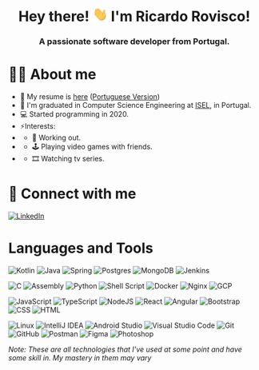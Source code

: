 <h1 align="center">Hey there! <img src="https://raw.githubusercontent.com/ABSphreak/ABSphreak/master/gifs/Hi.gif" width="30"> I'm Ricardo Rovisco!</h1>
<h3 align="center">A passionate software developer from Portugal.</h3>

# 🙋‍♂️ About me

* 📄 My resume is [here](https://www.canva.com/design/DAGSiSmVt5g/YW-9GNbeFYq4exMZ0cdmJw/view?utm_content=DAGSiSmVt5g&utm_campaign=designshare&utm_medium=link&utm_source=editor) ([Portuguese Version](https://www.canva.com/design/DAGSi8vMgQg/NV5EX-PkAtWpdhLGIZL09w/view?utm_content=DAGSi8vMgQg&utm_campaign=designshare&utm_medium=link&utm_source=editor))
* 📖 I'm graduated in Computer Science Engineering at [ISEL](https://www.isel.pt/en), in Portugal.
* 💻 Started programming in 2020.
* ⚡Interests:
* * 💪 Working out.
* * 🕹️ Playing video games with friends.
* * 🎞️ Watching tv series.

# 🤝 Connect with me
[![LinkedIn](https://skillicons.dev/icons?i=linkedin)](https://www.linkedin.com/in/ricardo-rovisco-0430b9331/)

# Languages and Tools
![Kotlin](https://img.shields.io/badge/kotlin-%237F52FF.svg?style=for-the-badge&logo=kotlin&logoColor=white)
![Java](https://img.shields.io/badge/Java-ED8B00?style=for-the-badge&logo=openjdk&logoColor=white)
![Spring](https://img.shields.io/badge/spring-%236DB33F.svg?style=for-the-badge&logo=spring&logoColor=white)
![Postgres](https://img.shields.io/badge/postgres-%23316192.svg?style=for-the-badge&logo=postgresql&logoColor=white)
![MongoDB](https://img.shields.io/badge/MongoDB-%234ea94b.svg?style=for-the-badge&logo=mongodb&logoColor=white)
![Jenkins](https://img.shields.io/badge/Jenkins-D24939?style=for-the-badge&logo=Jenkins&logoColor=white)

![C](https://img.shields.io/badge/c-%2300599C.svg?style=for-the-badge&logo=c&logoColor=white)
![Assembly](https://img.shields.io/badge/-Assembly-000?&style=for-the-badge&logo=assemblyscript)
![Python](https://img.shields.io/badge/python-3670A0?style=for-the-badge&logo=python&logoColor=ffdd54)
![Shell Script](https://img.shields.io/badge/shell_script-%23121011.svg?style=for-the-badge&logo=gnu-bash&logoColor=white)
![Docker](https://img.shields.io/badge/docker-%230db7ed.svg?style=for-the-badge&logo=docker&logoColor=white)
![Nginx](https://img.shields.io/badge/nginx-%23009639.svg?style=for-the-badge&logo=nginx&logoColor=white)
![GCP](https://img.shields.io/badge/-Google%20Cloud%20Platform-4285F4?style=for-the-badge&logo=google%20cloud&logoColor=white)

![JavaScript](https://img.shields.io/badge/javascript-%23323330.svg?style=for-the-badge&logo=javascript&logoColor=%23F7DF1E)
![TypeScript](https://img.shields.io/badge/typescript-%23007ACC.svg?style=for-the-badge&logo=typescript&logoColor=white)
![NodeJS](https://img.shields.io/badge/node.js-6DA55F?style=for-the-badge&logo=node.js&logoColor=white)
![React](https://img.shields.io/badge/react-%2320232a.svg?style=for-the-badge&logo=react&logoColor=%2361DAFB)
![Angular](https://img.shields.io/badge/-Angular-DD0031?style=for-the-badge&logo=react&logoColor=white)
![Bootstrap](https://img.shields.io/badge/bootstrap-%23563D7C.svg?style=for-the-badge&logo=bootstrap&logoColor=white)
![CSS](https://img.shields.io/badge/CSS-1f75fe?style=for-the-badge&logo=css3&logoColor=white)
![HTML](https://img.shields.io/badge/HTML-E34F26?style=for-the-badge&logo=html5&logoColor=white)



![Linux](https://img.shields.io/badge/Linux-FCC624?style=for-the-badge&logo=linux&logoColor=black)
![IntelliJ IDEA](https://img.shields.io/badge/IntelliJIDEA-000000.svg?style=for-the-badge&logo=intellij-idea&logoColor=white)
![Android Studio](https://img.shields.io/badge/Android%20Studio-3DDC84.svg?style=for-the-badge&logo=android-studio&logoColor=white)
![Visual Studio Code](https://img.shields.io/badge/Visual%20Studio%20Code-007ACC?logo=visualstudiocode&logoColor=fff&style=for-the-badge)
![Git](https://img.shields.io/badge/git-%23F05033.svg?style=for-the-badge&logo=git&logoColor=white)
![GitHub](https://img.shields.io/badge/github-%23121011.svg?style=for-the-badge&logo=github&logoColor=white)
![Postman](https://img.shields.io/badge/Postman-FF6C37?style=for-the-badge&logo=postman&logoColor=white)
![Figma](https://img.shields.io/badge/Figma-F24E1E?style=for-the-badge&logo=figma&logoColor=white)
![Photoshop](https://img.shields.io/badge/Photoshop-36454F?logo=adobephotoshop&amp;logoColor=31A8FF&amp;style=for-the-badge)

*Note: These are all technologies that I've used at some point and have some skill in. My mastery in them may vary*
